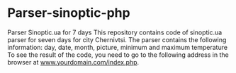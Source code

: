 # Parser-sinoptic-php
Parser Sinoptic.ua for 7 days
This repository contains code of sinoptic.ua parser for seven days for city Chernivtsi. 
The parser contains the following information: 
day, 
date, 
month, 
picture,
minimum and maximum temperature
To see the result of the code, you need to go to the following address in the browser at www.yourdomain.com/index.php.

